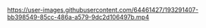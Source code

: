 

https://user-images.githubusercontent.com/64461427/193291407-bb398549-85cc-486a-a579-9dc2d106497b.mp4

